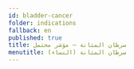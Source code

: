 ```yaml
---
id: bladder-cancer
folder: indications
fallback: en
published: true
title: سرطان المثانة – مؤشر محتمل
menutitle: سرطان المثانة (النساء)
---
```


